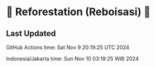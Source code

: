 
# 🌳 Reforestation (Reboisasi) 🌲

## Last Updated

GitHub Actions time: Sat Nov  9 20:19:25 UTC 2024

Indonesia/Jakarta time: Sun Nov 10 03:19:25 WIB 2024

